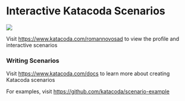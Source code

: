 # Interactive Katacoda Scenarios

[![](http://shields.katacoda.com/katacoda/romannovosad/count.svg)](https://www.katacoda.com/romannovosad "Get your profile on Katacoda.com")

Visit https://www.katacoda.com/romannovosad to view the profile and interactive scenarios

### Writing Scenarios
Visit https://www.katacoda.com/docs to learn more about creating Katacoda scenarios

For examples, visit https://github.com/katacoda/scenario-example
